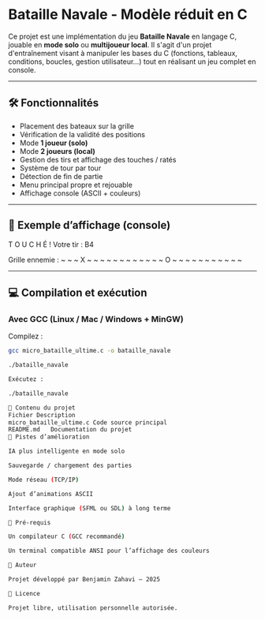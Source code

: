 # Bataille Navale - Modèle réduit en C

Ce projet est une implémentation du jeu **Bataille Navale** en langage C, jouable en **mode solo** ou **multijoueur local**. Il s'agit d'un projet d'entraînement visant à manipuler les bases du C (fonctions, tableaux, conditions, boucles, gestion utilisateur…) tout en réalisant un jeu complet en console.

---

## 🛠️ **Fonctionnalités**

- Placement des bateaux sur la grille
- Vérification de la validité des positions
- Mode **1 joueur (solo)**
- Mode **2 joueurs (local)**
- Gestion des tirs et affichage des touches / ratés
- Système de tour par tour
- Détection de fin de partie
- Menu principal propre et rejouable
- Affichage console (ASCII + couleurs)

---

## 📌 **Exemple d’affichage (console)**

T O U C H É !
Votre tir : B4

Grille ennemie :
~ ~ ~ X ~ ~ ~
~ ~ ~ ~ ~ ~ ~
~ ~ O ~ ~ ~ ~
~ ~ ~ ~ ~ ~ ~

---

## 💻 **Compilation et exécution**

### **Avec GCC (Linux / Mac / Windows + MinGW)**

Compilez :
```sh
gcc micro_bataille_ultime.c -o bataille_navale

./bataille_navale

Exécutez :

./bataille_navale

📂 Contenu du projet
Fichier	Description
micro_bataille_ultime.c	Code source principal
README.md	Documentation du projet
🚀 Pistes d’amélioration

IA plus intelligente en mode solo

Sauvegarde / chargement des parties

Mode réseau (TCP/IP)

Ajout d’animations ASCII

Interface graphique (SFML ou SDL) à long terme

📌 Pré-requis

Un compilateur C (GCC recommandé)

Un terminal compatible ANSI pour l’affichage des couleurs

👤 Auteur

Projet développé par Benjamin Zahavi — 2025

📜 Licence

Projet libre, utilisation personnelle autorisée.
